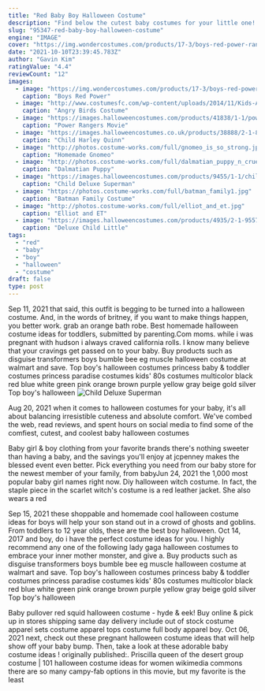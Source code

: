 ```yaml
---
title: "Red Baby Boy Halloween Costume"
description: "Find below the cutest baby costumes for your little one! we have sizes of newborn costumes for infants up to an 18-month halloween costume for your growing child. Grab classic baby girl costumes like an alice in wonderland or little red riding hood costume. Or check out our tough baby boy costumes like greaser or batman costumes for your baby"
slug: "95347-red-baby-boy-halloween-costume"
engine: "IMAGE"
cover: "https://img.wondercostumes.com/products/17-3/boys-red-power-ranger-costume.jpg"
date: "2021-10-10T23:39:45.783Z"
author: "Gavin Kim"
ratingValue: "4.4"
reviewCount: "12"
images:
  - image: "https://img.wondercostumes.com/products/17-3/boys-red-power-ranger-costume.jpg"
    caption: "Boys Red Power"
  - image: "http://www.costumesfc.com/wp-content/uploads/2014/11/Kids-Angry-Birds-Costume.jpg"
    caption: "Angry Birds Costume"
  - image: "https://images.halloweencostumes.com/products/41838/1-1/power-rangers-movie-red-ranger-deluxe-mens-costume.jpg"
    caption: "Power Rangers Movie"
  - image: "https://images.halloweencostumes.co.uk/products/38888/2-1-82617/child-harley-quinn-jumpsuit-costume.jpg"
    caption: "Child Harley Quinn"
  - image: "http://photos.costume-works.com/full/gnomeo_is_so_strong.jpg"
    caption: "Homemade Gnomeo"
  - image: "http://photos.costume-works.com/full/dalmatian_puppy_n_cruella_de_vil1.jpg"
    caption: "Dalmatian Puppy"
  - image: "https://images.halloweencostumes.com/products/9455/1-1/child-deluxe-superman-costume.jpg"
    caption: "Child Deluxe Superman"
  - image: "https://photos.costume-works.com/full/batman_family1.jpg"
    caption: "Batman Family Costume"
  - image: "http://photos.costume-works.com/full/elliot_and_et.jpg"
    caption: "Elliot and ET"
  - image: "https://images.halloweencostumes.com/products/4935/2-1-95573/deluxe-child-little-red-riding-hood-costume2.jpg"
    caption: "Deluxe Child Little"
tags:
  - "red"
  - "baby"
  - "boy"
  - "halloween"
  - "costume"
draft: false
type: post
---
```


Sep 11, 2021 that said, this outfit is begging to be turned into a halloween costume. And, in the words of britney, if you want to make things happen, you better work. grab an orange bath robe. Best homemade halloween costume ideas for toddlers, submitted by parenting.Com moms. while i was pregnant with hudson i always craved california rolls. I know many believe that your cravings get passed on to your baby. Buy products such as disguise transformers boys bumble bee eg muscle halloween costume at walmart and save.  Top boy's halloween costumes princess baby & toddler costumes princess paradise costumes kids' 80s costumes multicolor black red blue white green pink orange brown purple yellow gray beige gold silver Top boy's halloween
![Child Deluxe Superman](https://images.halloweencostumes.com/products/9455/1-1/child-deluxe-superman-costume.jpg "Child Deluxe Superman")

Aug 20, 2021 when it comes to halloween costumes for your baby, it&#39;s all about balancing irresistible cuteness and absolute comfort. We&#39;ve combed the web, read reviews, and spent hours on social media to find some of the comfiest, cutest, and coolest baby halloween costumes
<!--inArticleAds-->

<!--galleryOne-->

Baby girl & boy clothing from your favorite brands there's nothing sweeter than having a baby, and the savings you'll enjoy at jcpenney makes the blessed event even better. Pick everything you need from our baby store for the newest member of your family, from babyJun 24, 2021 the 1,000 most popular baby girl names right now.  Diy halloween witch costume. In fact, the staple piece in the scarlet witch's costume is a red leather jacket. She also wears a red
<!--inArticleAds-->

<!--galleryTwo-->

Sep 15, 2021 these shoppable and homemade cool halloween costume ideas for boys will help your son stand out in a crowd of ghosts and goblins. From toddlers to 12 year olds, these are the best boy halloween. Oct 14, 2017 and boy, do i have the perfect costume ideas for you. I highly recommend any one of the following lady gaga halloween costumes to embrace your inner mother monster, and give a. Buy products such as disguise transformers boys bumble bee eg muscle halloween costume at walmart and save.  Top boy's halloween costumes princess baby & toddler costumes princess paradise costumes kids' 80s costumes multicolor black red blue white green pink orange brown purple yellow gray beige gold silver Top boy's halloween
<!--galleryThree-->

Baby pullover red squid halloween costume - hyde & eek!  Buy online & pick up in stores shipping same day delivery include out of stock costume apparel sets costume apparel tops costume full body apparel boy. Oct 06, 2021 next, check out these pregnant halloween costume ideas that will help show off your baby bump. Then, take a look at these adorable baby costume ideas ! originally published:. Priscilla queen of the desert group costume | 101 halloween costume ideas for women wikimedia commons there are so many campy-fab options in this movie, but my favorite is the least